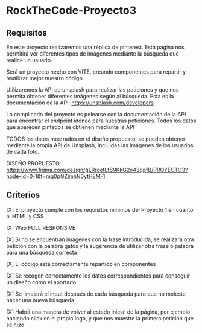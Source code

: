 # RockTheCode-Proyecto3

## Requisitos

En este proyecto realizaremos una réplica de pinterest. Esta página nos permitirá ver diferentes tipos de imágenes mediante la búsqueda que realice un usuario.

Será un proyecto hecho con VITE, creando componentes para repartir y reutilizar mejor nuestro código.

Utilizaremos la API de unsplash para realizar las peticiones y que nos permita obtener diferentes imágenes según al búsqueda. Esta es la documentación de la API: https://unsplash.com/developers

Lo complicado del proyecto es pelearse con la documentación de la API para encontrar el endpoint idóneo para nuestras peticiones. Todos los datos que aparecen pintados se obtienen mediante la API

TODOS los datos mostrados en el diseño propuesto, se pueden obtener mediante la propia API de Unsplash, incluidas las imágenes de los usuarios de cada foto.

DISEÑO PROPUESTO: https://www.figma.com/design/gLRrcetLfS9KkG2o43qpfB/PROYECTO3?node-id=0-1&t=mq0pGZimhN0ytHEM-1

## Criterios

[X] El proyecto cumple con los requisitos mínimos del Proyecto 1 en cuanto al HTML y CSS

[X] Web FULL RESPONSIVE

[X] Si no se encuentran imágenes con la frase introducida, se realizará otra petición con la palabra gatos y la sugerencia de utilizar otra frase o palabra para una búsqueda correcta

[X] El código está correctamente repartido en componentes

[X] Se recogen correctamente los datos correspondientes para conseguir un diseño como el aportado

[X] Se limpiará el input después de cada búsqueda para que no moleste hacer una nueva búsqueda

[X] Habrá una manera de volver al estado inicial de la página, por ejemplo haciendo click en el propio logo, y que nos muestre la primera petición que se hizo